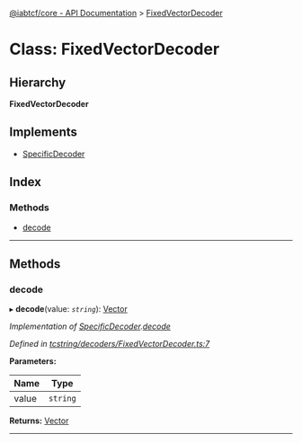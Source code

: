[@iabtcf/core - API Documentation](../README.md) > [FixedVectorDecoder](../classes/fixedvectordecoder.md)

# Class: FixedVectorDecoder

## Hierarchy

**FixedVectorDecoder**

## Implements

* [SpecificDecoder](../interfaces/specificdecoder.md)

## Index

### Methods

* [decode](fixedvectordecoder.md#decode)

---

## Methods

<a id="decode"></a>

###  decode

▸ **decode**(value: *`string`*): [Vector](vector.md)

*Implementation of [SpecificDecoder](../interfaces/specificdecoder.md).[decode](../interfaces/specificdecoder.md#decode)*

*Defined in [tcstring/decoders/FixedVectorDecoder.ts:7](https://github.com/chrispaterson/iabtcf-es/blob/293af9e/modules/core/src/tcstring/decoders/FixedVectorDecoder.ts#L7)*

**Parameters:**

| Name | Type |
| ------ | ------ |
| value | `string` |

**Returns:** [Vector](vector.md)

___

